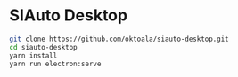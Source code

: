 # SIAuto Desktop

```bash
git clone https://github.com/oktoala/siauto-desktop.git
cd siauto-desktop
yarn install
yarn run electron:serve




